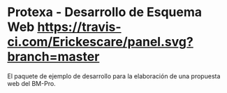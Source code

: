 # Protexa - Desarrollo de Esquema Web  https://travis-ci.com/Erickescare/panel.svg?branch=master
El paquete de ejemplo de desarrollo para la elaboración de una propuesta web del BM-Pro.
